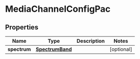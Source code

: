 
# MediaChannelConfigPac

## Properties
Name | Type | Description | Notes
------------ | ------------- | ------------- | -------------
**spectrum** | [**SpectrumBand**](SpectrumBand.md) |  |  [optional]



